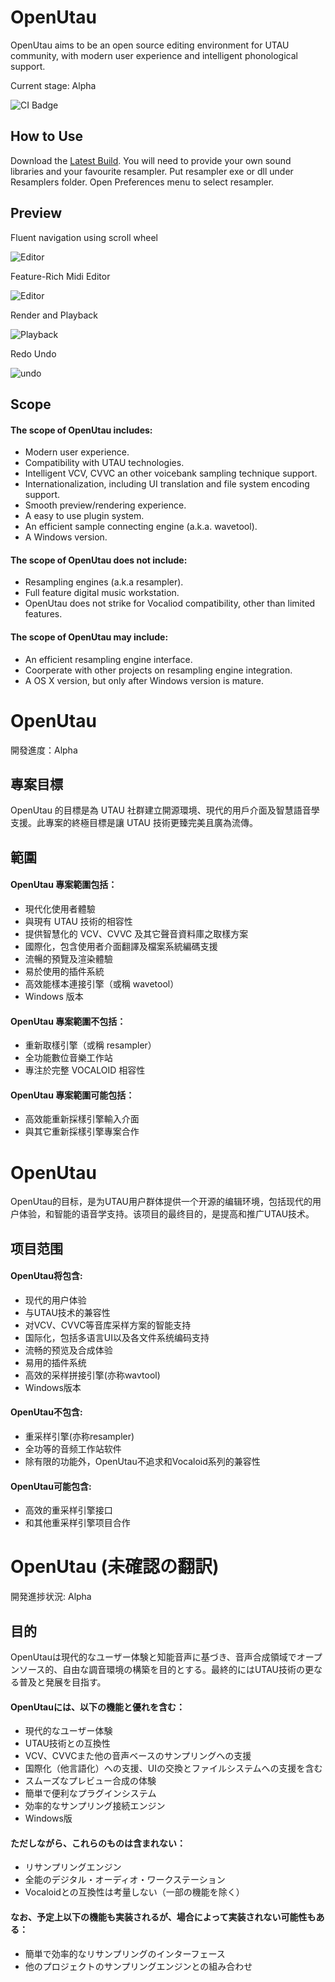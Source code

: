 
# OpenUtau

OpenUtau aims to be an open source editing environment for UTAU community, with modern user experience and intelligent phonological support.

Current stage: Alpha

<img src="https://ci.appveyor.com/api/projects/status/github/stakira/OpenUtau?svg=true" alt="CI Badge"/>

## How to Use

Download the <a href="https://github.com/owopurr/OpenUtau/releases" target="_blank">Latest Build</a>.
You will need to provide your own sound libraries and your favourite resampler.
Put resampler exe or dll under Resamplers folder. Open Preferences menu to select resampler.

## Preview

Fluent navigation using scroll wheel

![Editor](Misc/GIFs/editor.gif)

Feature-Rich Midi Editor

![Editor](Misc/GIFs/editor2.gif)

Render and Playback

![Playback](Misc/GIFs/playback.gif)

Redo Undo

![undo](Misc/GIFs/undo.gif)

## Scope
#### The scope of OpenUtau includes:
- Modern user experience.
- Compatibility with UTAU technologies.
- Intelligent VCV, CVVC an other voicebank sampling technique support.
- Internationalization, including UI translation and file system encoding support.
- Smooth preview/rendering experience.
- A easy to use plugin system.
- An efficient sample connecting engine (a.k.a. wavetool).
- A Windows version.

#### The scope of OpenUtau does not include:
- Resampling engines (a.k.a resampler).
- Full feature digital music workstation.
- OpenUtau does not strike for Vocaliod compatibility, other than limited features.

#### The scope of OpenUtau may include:
- An efficient resampling engine interface.
- Coorperate with other projects on resampling engine integration.
- A OS X version, but only after Windows version is mature.

# OpenUtau
開發進度：Alpha

## 專案目標
OpenUtau 的目標是為 UTAU 社群建立開源環境、現代的用戶介面及智慧語音學支援。此專案的終極目標是讓 UTAU 技術更臻完美且廣為流傳。

## 範圍
#### OpenUtau 專案範圍包括：
- 現代化使用者體驗
- 與現有 UTAU 技術的相容性
- 提供智慧化的 VCV、CVVC 及其它聲音資料庫之取樣方案
- 國際化，包含使用者介面翻譯及檔案系統編碼支援
- 流暢的預覽及渲染體驗
- 易於使用的插件系統
- 高效能樣本連接引擎（或稱 wavetool）
- Windows 版本

#### OpenUtau 專案範圍不包括：
- 重新取樣引擎（或稱 resampler）
- 全功能數位音樂工作站
- 專注於完整 VOCALOID 相容性

#### OpenUtau 專案範圍可能包括：
- 高效能重新採樣引擎輸入介面
- 與其它重新採樣引擎專案合作

# OpenUtau
OpenUtau的目标，是为UTAU用户群体提供一个开源的编辑环境，包括现代的用户体验，和智能的语音学支持。该项目的最终目的，是提高和推广UTAU技术。

## 项目范围
#### OpenUtau将包含:
- 现代的用户体验
- 与UTAU技术的兼容性
- 对VCV、CVVC等音库采样方案的智能支持
- 国际化，包括多语言UI以及各文件系统编码支持
- 流畅的预览及合成体验
- 易用的插件系统
- 高效的采样拼接引擎(亦称wavtool)
- Windows版本

#### OpenUtau不包含:
- 重采样引擎(亦称resampler)
- 全功等的音频工作站软件
- 除有限的功能外，OpenUtau不追求和Vocaloid系列的兼容性

#### OpenUtau可能包含:
- 高效的重采样引擎接口
- 和其他重采样引擎项目合作


# OpenUtau (未確認の翻訳)
開発進捗状況: Alpha

## 目的
OpenUtauは現代的なユーザー体験と知能音声に基づき、音声合成領域でオープンソース的、自由な調音環境の構築を目的とする。最終的にはUTAU技術の更なる普及と発展を目指す。

#### OpenUtauには、以下の機能と優れを含む：
- 現代的なユーザー体験
- UTAU技術との互換性
- VCV、CVVCまた他の音声ベースのサンプリングへの支援
- 国際化（他言語化）への支援、UIの交換とファイルシステムへの支援を含む
- スムーズなプレビュー合成の体験
- 簡単で便利なプラグインシステム
- 効率的なサンプリング接続エンジン
- Windows版

#### ただしながら、これらのものは含まれない：
- リサンプリングエンジン
- 全能のデジタル・オーディオ・ワークステーション
- Vocaloidとの互換性は考量しない（一部の機能を除く）

#### なお、予定上以下の機能も実装されるが、場合によって実装されない可能性もある：
- 簡単で効率的なリサンプリングのインターフェース
- 他のプロジェクトのサンプリングエンジンとの組み合わせ

